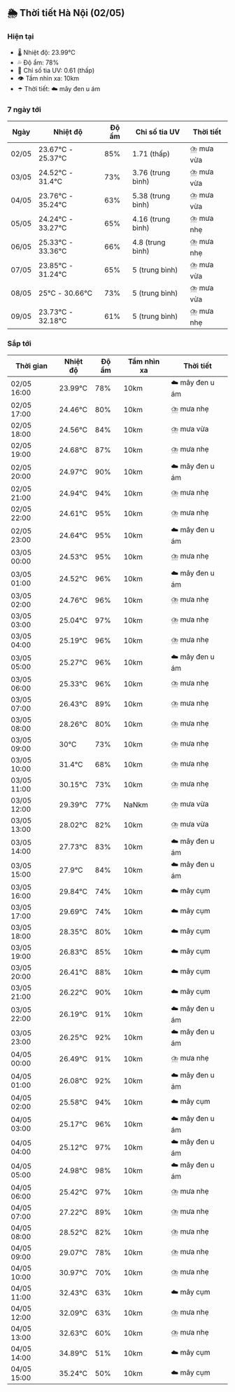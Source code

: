 ## 🌦️ Thời tiết Hà Nội (02/05)

### Hiện tại

- 🌡️ Nhiệt độ: 23.99℃
- 💦 Độ ẩm: 78%
- 🌟 Chỉ số tia UV: 0.61 (thấp)
- 👁️ Tầm nhìn xa: 10km
- ☂️ Thời tiết: ☁️ mây đen u ám

### 7 ngày tới

| Ngày | Nhiệt độ | Độ ẩm | Chỉ số tia UV | Thời tiết |
| --- | --- | --- | --- | --- |
| 02/05 | 23.67℃ - 25.37℃ | 85% | 1.71 (thấp) | ⛈️ mưa vừa |
| 03/05 | 24.52℃ - 31.4℃ | 73% | 3.76 (trung bình) | ⛈️ mưa vừa |
| 04/05 | 23.76℃ - 35.24℃ | 63% | 5.38 (trung bình) | ⛈️ mưa vừa |
| 05/05 | 24.24℃ - 33.27℃ | 65% | 4.16 (trung bình) | ⛈️ mưa nhẹ |
| 06/05 | 25.33℃ - 33.36℃ | 66% | 4.8 (trung bình) | ⛈️ mưa nhẹ |
| 07/05 | 23.85℃ - 31.24℃ | 65% | 5 (trung bình) | ⛈️ mưa vừa |
| 08/05 | 25℃ - 30.66℃ | 73% | 5 (trung bình) | ⛈️ mưa vừa |
| 09/05 | 23.73℃ - 32.18℃ | 61% | 5 (trung bình) | ⛈️ mưa nhẹ |

### Sắp tới

| Thời gian | Nhiệt độ | Độ ẩm | Tầm nhìn xa | Thời tiết |
| --- | --- | --- | --- | --- |
| 02/05 16:00 | 23.99℃ | 78% | 10km | ☁️ mây đen u ám |
| 02/05 17:00 | 24.46℃ | 80% | 10km | ⛈️ mưa nhẹ |
| 02/05 18:00 | 24.56℃ | 84% | 10km | ⛈️ mưa vừa |
| 02/05 19:00 | 24.68℃ | 87% | 10km | ⛈️ mưa nhẹ |
| 02/05 20:00 | 24.97℃ | 90% | 10km | ☁️ mây đen u ám |
| 02/05 21:00 | 24.94℃ | 94% | 10km | ⛈️ mưa nhẹ |
| 02/05 22:00 | 24.61℃ | 95% | 10km | ⛈️ mưa nhẹ |
| 02/05 23:00 | 24.64℃ | 95% | 10km | ☁️ mây đen u ám |
| 03/05 00:00 | 24.53℃ | 95% | 10km | ⛈️ mưa nhẹ |
| 03/05 01:00 | 24.52℃ | 96% | 10km | ☁️ mây đen u ám |
| 03/05 02:00 | 24.76℃ | 96% | 10km | ⛈️ mưa nhẹ |
| 03/05 03:00 | 25.04℃ | 97% | 10km | ⛈️ mưa nhẹ |
| 03/05 04:00 | 25.19℃ | 96% | 10km | ⛈️ mưa nhẹ |
| 03/05 05:00 | 25.27℃ | 96% | 10km | ☁️ mây đen u ám |
| 03/05 06:00 | 25.33℃ | 96% | 10km | ⛈️ mưa nhẹ |
| 03/05 07:00 | 26.43℃ | 89% | 10km | ⛈️ mưa nhẹ |
| 03/05 08:00 | 28.26℃ | 80% | 10km | ⛈️ mưa nhẹ |
| 03/05 09:00 | 30℃ | 73% | 10km | ⛈️ mưa nhẹ |
| 03/05 10:00 | 31.4℃ | 68% | 10km | ⛈️ mưa nhẹ |
| 03/05 11:00 | 30.15℃ | 73% | 10km | ⛈️ mưa nhẹ |
| 03/05 12:00 | 29.39℃ | 77% | NaNkm | ⛈️ mưa vừa |
| 03/05 13:00 | 28.02℃ | 82% | 10km | ⛈️ mưa vừa |
| 03/05 14:00 | 27.73℃ | 83% | 10km | ☁️ mây đen u ám |
| 03/05 15:00 | 27.9℃ | 84% | 10km | ☁️ mây đen u ám |
| 03/05 16:00 | 29.84℃ | 74% | 10km | ☁️ mây cụm |
| 03/05 17:00 | 29.69℃ | 74% | 10km | ☁️ mây cụm |
| 03/05 18:00 | 28.35℃ | 80% | 10km | ☁️ mây cụm |
| 03/05 19:00 | 26.83℃ | 85% | 10km | ☁️ mây cụm |
| 03/05 20:00 | 26.41℃ | 88% | 10km | ☁️ mây cụm |
| 03/05 21:00 | 26.22℃ | 90% | 10km | ☁️ mây cụm |
| 03/05 22:00 | 26.19℃ | 91% | 10km | ☁️ mây đen u ám |
| 03/05 23:00 | 26.25℃ | 92% | 10km | ☁️ mây đen u ám |
| 04/05 00:00 | 26.49℃ | 91% | 10km | ⛈️ mưa nhẹ |
| 04/05 01:00 | 26.08℃ | 92% | 10km | ☁️ mây đen u ám |
| 04/05 02:00 | 25.58℃ | 94% | 10km | ☁️ mây cụm |
| 04/05 03:00 | 25.17℃ | 96% | 10km | ☁️ mây đen u ám |
| 04/05 04:00 | 25.12℃ | 97% | 10km | ☁️ mây đen u ám |
| 04/05 05:00 | 24.98℃ | 98% | 10km | ☁️ mây đen u ám |
| 04/05 06:00 | 25.42℃ | 97% | 10km | ⛈️ mưa nhẹ |
| 04/05 07:00 | 27.22℃ | 89% | 10km | ⛈️ mưa nhẹ |
| 04/05 08:00 | 28.52℃ | 82% | 10km | ⛈️ mưa nhẹ |
| 04/05 09:00 | 29.07℃ | 78% | 10km | ⛈️ mưa nhẹ |
| 04/05 10:00 | 30.97℃ | 70% | 10km | ⛈️ mưa nhẹ |
| 04/05 11:00 | 32.43℃ | 63% | 10km | ☁️ mây cụm |
| 04/05 12:00 | 32.09℃ | 63% | 10km | ⛈️ mưa nhẹ |
| 04/05 13:00 | 32.63℃ | 60% | 10km | ⛈️ mưa nhẹ |
| 04/05 14:00 | 34.89℃ | 51% | 10km | ☁️ mây cụm |
| 04/05 15:00 | 35.24℃ | 50% | 10km | ☁️ mây cụm |
